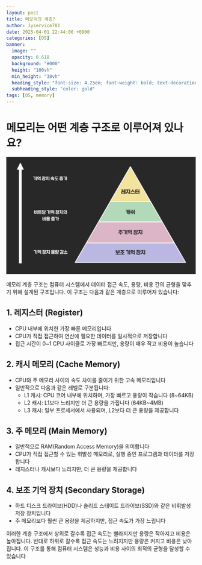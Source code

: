 ```yaml
---
layout: post
title: 메모리의 계층?
author: Jyservice781
date: 2025-04-01 22:44:00 +0900 
categories: [OS]
banner:
  image: ""
  opacity: 0.618
  background: "#000"
  height: "100vh"
  min_height: "38vh"
  heading_style: "font-size: 4.25em; font-weight: bold; text-decoration: underline"
  subheading_style: "color: gold"
tags: [OS, memory]
---
```


# 메모리는 어떤 계층 구조로 이루어져 있나요?

![메모리의 계층](./images/메모리계층.png)

메모리 계층 구조는 컴퓨터 시스템에서 데이터 접근 속도, 용량, 비용 간의 균형을 맞추기 위해 설계된 구조입니다. 이 구조는 다음과 같은 계층으로 이루어져 있습니다:

## 1. 레지스터 (Register)

- CPU 내부에 위치한 가장 빠른 메모리입니다
- CPU가 직접 접근하여 연산에 필요한 데이터를 일시적으로 저장합니다
- 접근 시간이 0~1 CPU 사이클로 가장 빠르지만, 용량이 매우 작고 비용이 높습니다

## 2. 캐시 메모리 (Cache Memory)

- CPU와 주 메모리 사이의 속도 차이를 줄이기 위한 고속 메모리입니다
- 일반적으로 다음과 같은 레벨로 구분됩니다:
    - L1 캐시: CPU 코어 내부에 위치하며, 가장 빠르고 용량이 작습니다 (8~64KB)
    - L2 캐시: L1보다 느리지만 더 큰 용량을 가집니다 (64KB~4MB)
    - L3 캐시: 일부 프로세서에서 사용되며, L2보다 더 큰 용량을 제공합니다

## 3. 주 메모리 (Main Memory)

- 일반적으로 RAM(Random Access Memory)을 의미합니다
- CPU가 직접 접근할 수 있는 휘발성 메모리로, 실행 중인 프로그램과 데이터를 저장합니다
- 레지스터나 캐시보다 느리지만, 더 큰 용량을 제공합니다

## 4. 보조 기억 장치 (Secondary Storage)

- 하드 디스크 드라이브(HDD)나 솔리드 스테이트 드라이브(SSD)와 같은 비휘발성 저장 장치입니다
- 주 메모리보다 훨씬 큰 용량을 제공하지만, 접근 속도가 가장 느립니다

이러한 계층 구조에서 상위로 갈수록 접근 속도는 빨라지지만 용량은 작아지고 비용은 높아집니다. 반대로 하위로 갈수록 접근 속도는 느려지지만 용량은 커지고 비용은 낮아집니다. 이 구조를 통해 컴퓨터 시스템은 성능과 비용 사이의 최적의 균형을 달성할 수 있습니다